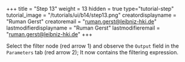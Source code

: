+++
title = "Step 13"
weight = 13
hidden = true
type="tutorial-step"
tutorial_image = "/tutorials/ui/b14/step13.png"
creatordisplayname = "Ruman Gerst"
creatoremail = "ruman.gerst@leibniz-hki.de"
lastmodifierdisplayname = "Ruman Gerst"
lastmodifieremail = "ruman.gerst@leibniz-hki.de"
+++

Select the filter node (red arrow 1) and observe the `Output` field in the `Parameters` tab (red arrow 2); It now contains the filtering expression. 
